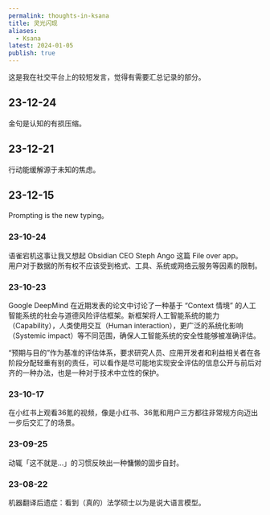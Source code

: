 ```yaml
---
permalink: thoughts-in-ksana
title: 灵光闪现
aliases:
  - Ksana
latest: 2024-01-05
publish: true
---
```

这是我在社交平台上的较短发言，觉得有需要汇总记录的部分。

## 23-12-24

金句是认知的有损压缩。

## 23-12-21

行动能缓解源于未知的焦虑。

## 23-12-15

Prompting is the new typing。

### 23-10-24

语雀宕机这事让我又想起 Obsidian CEO Steph Ango 这篇 File over app。  
用户对于数据的所有权不应该受到格式、工具、系统或网络云服务等因素的限制。

### 23-10-23

Google DeepMind 在近期发表的论文中讨论了一种基于 “Context 情境” 的人工智能系统的社会与道德风险评估框架。新框架将人工智能系统的能力（Capability），人类使用交互（Human interaction），更广泛的系统化影响（Systemic impact）等不同范围，确保人工智能系统的安全性能够被准确评估。  
  
“预期与目的”作为基准的评估体系，要求研究人员、应用开发者和利益相关者在各阶段分配轻重有别的责任，可以看作是尽可能地实现安全评估的信息公开与前后对齐的一种办法，也是一种对于技术中立性的保护。

### 23-10-17

在小红书上观看36氪的视频，像是小红书、36氪和用户三方都往非常规方向迈出一步后交汇了的场景。

### 23-09-25

动辄「这不就是...」的习惯反映出一种慵懒的固步自封。

### 23-08-22

机器翻译后遗症：看到（真的）法学硕士以为是说大语言模型。